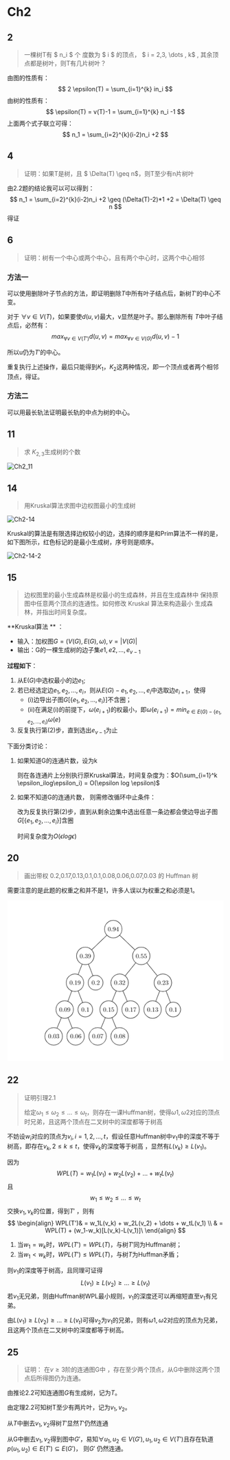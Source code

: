 # Ch2




## 2

> 一棵树T有 $ n_i $ 个 度数为 $ i $ 的顶点， $ i = 2,3, \dots , k$  , 其余顶点都是树叶，则T有几片树叶？

由图的性质有：
$$
2 \epsilon(T) = \sum_{i=1}^{k} in_i
$$
由树的性质有：
$$
\epsilon(T) = v(T)-1 =  \sum_{i=1}^{k} n_i -1
$$
上面两个式子联立可得：
$$
n_1 =  \sum_{i=2}^{k}(i-2)n_i +2
$$




## 4

> 证明：如果T是树，且 $ \Delta(T) \geq n$，则T至少有n片树叶

由2.2题的结论我可以可以得到：
$$
n_1 =  \sum_{i=2}^{k}(i-2)n_i +2  \geq (\Delta(T)-2)*1 +2 = \Delta(T) \geq n
$$
得证





## 6

> 证明：树有一个中心或两个中心，且有两个中心时，这两个中心相邻

### 方法一

可以使用删除叶子节点的方法，即证明删除$T$中所有叶子结点后，新树$T'$的中心不变。

对于  $\forall v \in V(T)$，如果要使$d(u,v)$最大，v显然是叶子。那么删除所有 $T$中叶子结点后，必然有：
$$
max_{\forall v \in V(T')}d(u,v) = max_{\forall v \in V(G)}d(u,v)-1
$$


所以u仍为$T'$的中心。

重复执行上述操作，最后只能得到$K_1，K_2$这两种情况，即一个顶点或者两个相邻顶点，得证。



### 方法二

可以用最长轨法证明最长轨的中点为树的中心。



## 11

> 求 $K_{2,3}$生成树的个数

![Ch2_11](./images/Ch2_11.png)



## 14

> 用Kruskal算法求图中边权图最小的生成树

![Ch2-14](./images/Ch2-14.png)



Kruskal的算法是有限选择边权较小的边，选择的顺序是和Prim算法不一样的是，如下图所示，红色标记的是最小生成树，序号则是顺序。

![Ch2-14-2](./images/Ch2-14-2.png)






## 15

> 边权图里的最小生成森林是权最小的生成森林，并且在生成森林中 保持原图中任意两个顶点的连通性。如何修改 Kruskal 算法来构造最小 生成森林，并指出时间复杂度。

**Kruskal算法 ** ：

- 输入：加权图$G = (V(G),E(G),\omega), v=|V(G)|$
- 输出：G的一棵生成树的边子集${e1,e2,\dots,e_{v-1}}$

**过程如下**：

1. 从E$(G)$中选权最小的边$e_1$;
2. 若已经选定边$e_1,e_2,\dots,e_i$，则从$E(G)-{}{e_1,e_2,\dots,e_i}$中选取边$e_{i+1}$，使得
   - (i)边导出子图$G[\{e_1,e_2,\dots,e_i\}]$不含圈；
   - (ii)在满足(i)的前提下，$\omega(e_{i+1})$的权最小，即$\omega(e_{i+1})= min_{e \in E(G)-\{e_1,e_2,\dots,e_i\}}\omega(e)$
3. 反复执行第(2)步，直到选出$e_{v-1}$为止



下面分类讨论：

1. 如果知道G的连通片数，设为k

   则在各连通片上分别执行原Kruskal算法，时间复杂度为：$O(\sum_{i=1}^k \epsilon_ilog\epsilon_i) = O(\epsilon log  \epsilon)$

2. 如果不知道G的连通片数， 则需修改循环中止条件：

   改为反复执行第(2)步，直到从剩余边集中选出任意一条边都会使边导出子图$G[\{e_1,e_2,\dots,e_i\}]$含圈

   时间复杂度为$O(\epsilon log  \epsilon)$



## 20

> 画出带权 0.2,0.17,0.13,0.1,0.1,0.08,0.06,0.07,0.03 的 Huffman 树

需要注意的是此题的权重之和并不是1，许多人误以为权重之和必须是1。

![Ch2-20](./images/Ch2-20.png)






## 22

> 证明引理2.1 
>
> 给定$\omega_1 \leq\omega_2 \leq \dots \leq\omega_t$，则存在一课Huffman树，使得$\omega1,\omega2$对应的顶点时兄弟，且这两个顶点在二叉树中的深度都等于树高

不妨设$w_i$对应的顶点为$v_i,i=1,2,\dots,t$，假设任意Huffman树中$v_1$中的深度不等于树高，即存在$v_k,2\leq k\leq t$，使得$v_k$的深度等于树高 ，显然有$L(v_k)\geq L(v_1)$。

因为
$$
WPL(T) = w_1L(v_1) + w_2L(v_2) + \dots + w_tL(v_t)
$$
且
$$
w_1 \leq w_2 \leq \dots \leq w_t
$$
交换$v_1,v_k$的位置，得到$T'$ ，则有
$$
\begin{align}
WPL(T')& = w_1L(v_k) + w_2L(v_2) + \dots + w_tL(v_1) \\
 & = WPL(T) + (w_1-w_k)[L(v_k)-L(v_1)]\
\end{align}
$$

1. 当$w_1 = w_k$时，$WPL(T') = WPL(T)$，与树$T'$同为Huffman树；
2. 当$w_1 \lt w_k$时，$WPL(T') \le WPL(T)$，与树$T$为Huffman矛盾；



则$v_1$的深度等于树高，且同理可证得
$$
L(v_1) \geq L(v_2) \geq\dots \geq L(v_t)
$$
若$v_1$无兄弟，则由Huffman树WPL最小规则，$v_1$的深度还可以再缩短直至$v_1$有兄弟。

由$L(v_1) \geq L(v_2) \geq\dots \geq L(v_t)$可得$v_2$为$v_1$的兄弟，则有$\omega1,\omega2$对应的顶点为兄弟，且这两个顶点在二叉树中的深度都等于树高。



## 25

> 证明： 在$v \geq 3$阶的连通图G中 ，存在至少两个顶点，从G中删除这两个顶点后所得图仍为连通。

由推论2.2可知连通图$G$有生成树，记为$T$。

由定理2.2可知树T至少有两片叶，记为$v_1,v_2$。

从$T$中删去$v_1,v_2$得树$T'$显然$T'$仍然连通

从G中删去$v_1,v_2$得到图中$G'$，易知$\forall u_1,u_2 \in V(G'), u_1,u_2 \in V(T')$且存在轨道$p(u_1,u_2) \in E(T') \subseteq E(G')$， 则$G'$ 仍然连通。
